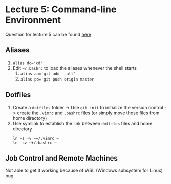 # Lecture 5: Command-line Environment

Question for lecture 5 can be found [here](https://missing.csail.mit.edu/2020/command-line/)

## Aliases
1. `alias dc='cd'`
2. Edit `~/.bashrc` to load the aliases whenever the shell starts
   1. `alias aa='git add --all'`
   2. `alias po='git push origin master`

## Dotfiles
1. Create a `dotfiles` folder -> Use `git init` to initialize the version control -> create the `.vimrc` and `.bashrc` files (or simply move those files from home directory)
2. Use symlink to establish the link between `dotfiles` files and home directory
   ```
   ln -s -v ~+/.vimrc ~
   ln -sv ~+/.bashrc ~
   ```

## Job Control and Remote Machines
Not able to get it working because of WSL (Windows subsystem for Linux) bug.
 
